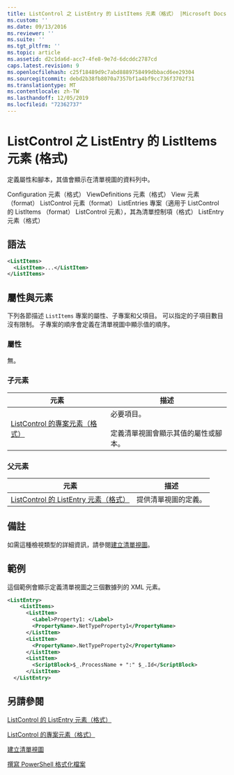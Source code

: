 ```yaml
---
title: ListControl 之 ListEntry 的 ListItems 元素（格式） |Microsoft Docs
ms.custom: ''
ms.date: 09/13/2016
ms.reviewer: ''
ms.suite: ''
ms.tgt_pltfrm: ''
ms.topic: article
ms.assetid: d2c1da6d-acc7-4fe8-9e7d-6dcddc2787cd
caps.latest.revision: 9
ms.openlocfilehash: c25f18489d9c7abd8889758499dbbacd6ee29304
ms.sourcegitcommit: debd2b38fb8070a7357bf1a4bf9cc736f3702f31
ms.translationtype: MT
ms.contentlocale: zh-TW
ms.lasthandoff: 12/05/2019
ms.locfileid: "72362737"
---
```

# <a name="listitems-element-for-listentry-for-listcontrol-format"></a>ListControl 之 ListEntry 的 ListItems 元素 (格式)

定義屬性和腳本，其值會顯示在清單視圖的資料列中。

Configuration 元素（格式） ViewDefinitions 元素（格式） View 元素（format） ListControl 元素（format） ListEntries 專案（適用于 ListControl 的 ListItems （format） ListControl 元素），其為清單控制項（格式） ListEntry 元素（格式）

## <a name="syntax"></a>語法

```xml
<ListItems>
  <ListItem>...</ListItem>
</ListItems>
```

## <a name="attributes-and-elements"></a>屬性與元素

下列各節描述 `ListItems` 專案的屬性、子專案和父項目。 可以指定的子項目數目沒有限制。 子專案的順序會定義在清單視圖中顯示值的順序。

### <a name="attributes"></a>屬性

無。

### <a name="child-elements"></a>子元素

|元素|描述|
|-------------|-----------------|
|[ListControl 的專案元素（格式）](./listitem-element-for-listitems-for-listcontrol-format.md)|必要項目。<br /><br /> 定義清單視圖會顯示其值的屬性或腳本。|

### <a name="parent-elements"></a>父元素

|元素|描述|
|-------------|-----------------|
|[ListControl 的 ListEntry 元素（格式）](./listentry-element-for-listcontrol-format.md)|提供清單視圖的定義。|

## <a name="remarks"></a>備註

如需這種檢視類型的詳細資訊，請參閱[建立清單視圖](./creating-a-list-view.md)。

## <a name="example"></a>範例

這個範例會顯示定義清單視圖之三個數據列的 XML 元素。

```xml
<ListEntry>
    <ListItems>
      <ListItem>
        <Label>Property1: </Label>
        <PropertyName>.NetTypeProperty1</PropertyName>
      </ListItem>
      <ListItem>
        <PropertyName>.NetTypeProperty2</PropertyName>
      </ListItem>
      <ListItem>
        <ScriptBlock>$_.ProcessName + ":" $_.Id</ScriptBlock>
      </ListItem>
  </ListEntry>
```

## <a name="see-also"></a>另請參閱

[ListControl 的 ListEntry 元素（格式）](./listentry-element-for-listcontrol-format.md)

[ListControl 的專案元素（格式）](./listitem-element-for-listitems-for-listcontrol-format.md)

[建立清單視圖](./creating-a-list-view.md)

[撰寫 PowerShell 格式化檔案](./writing-a-powershell-formatting-file.md)
